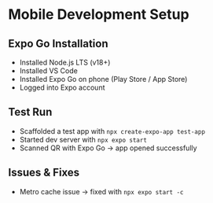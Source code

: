 # Mobile Development Setup

## Expo Go Installation
- Installed Node.js LTS (v18+)
- Installed VS Code
- Installed Expo Go on phone (Play Store / App Store)
- Logged into Expo account

## Test Run
- Scaffolded a test app with `npx create-expo-app test-app`
- Started dev server with `npx expo start`
- Scanned QR with Expo Go → app opened successfully

## Issues & Fixes
- Metro cache issue → fixed with `npx expo start -c`
